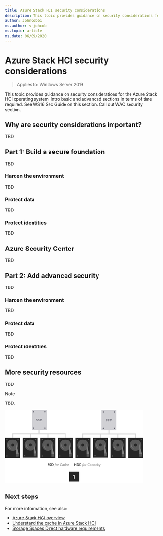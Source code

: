 ```yaml
---
title: Azure Stack HCI security considerations
description: This topic provides guidance on security considerations for the Azure Stack HCI operating system.
author: JohnCobb1
ms.author: v-johcob
ms.topic: article
ms.date: 06/09/2020
---
```


# Azure Stack HCI security considerations

>Applies to: Windows Server 2019

This topic provides guidance on security considerations for the Azure Stack HCI operating system. Intro basic and advanced sections in terms of time required. See WS16 Sec Guide on this section. Call out WAC security section.

## Why are security considerations important?
TBD

## Part 1: Build a secure foundation
TBD

### Harden the environment
TBD

### Protect data
TBD

### Protect identities
TBD

## Azure Security Center
TBD



## Part 2: Add advanced security
TBD

### Harden the environment
TBD

### Protect data
TBD

### Protect identities
TBD

## More security resources
TBD



<!---Example note format.--->
   >[!NOTE]
   > TBD.

<!---Example figure format. See style sheet for new format standard.--->
![Deployment options for maximizing capacity](media/choose-drives/maximizing-capacity.png)


## Next steps
For more information, see also:
<!---Placeholders for format examples. Replace all before initial topic review.--->

- [Azure Stack HCI overview](../overview.md)
- [Understand the cache in Azure Stack HCI](cache.md)
- [Storage Spaces Direct hardware requirements](/windows-server/storage/storage-spaces/storage-spaces-direct-hardware-requirements)
